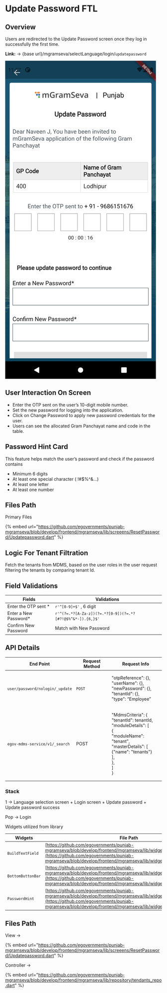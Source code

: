 # Update Password FTL

## **Overview**

Users are redirected to the Update Password screen once they log in successfully the first time.

**Link:** → {base url}/mgramseva/selectLanguage/login/`updatepassword`

![](<../../../../.gitbook/assets/image (143).png>)

## **User Interaction On Screen**

* Enter the OTP sent on the user’s 10-digit mobile number.
* Set the new password for logging into the application.
* Click on Change Password to apply new password credentials for the user.
* Users can see the allocated Gram Panchayat name and code in the table.

## **Password Hint Card**

This feature helps match the user’s password and check if the password contains

* Minimum 6 digits
* At least one special character ( !#$%^&...)
* At least one letter
* At least one number

## **Files Path**

Primary Files

{% embed url="https://github.com/egovernments/punjab-mgramseva/blob/develop/frontend/mgramseva/lib/screeens/ResetPassword/Updatepassword.dart" %}

## **Logic For Tenant Filtration**

Fetch the tenants from MDMS, based on the user roles in the user request filtering the tenants by comparing tenant Id.

## **Field Validations**

| Fields                 | Validations                                                |
| ---------------------- | ---------------------------------------------------------- |
| Enter the OTP sent \*  | `r'^[0-9]+$'` , 6 digit                                    |
| Enter a New Password\* | `r'^(?=.*?[A-Za-z])(?=.*?[0-9])(?=.*?[#?!@$%^&*-]).{6,}$'` |
| Confirm New Password   | Match with New Password                                    |

## API Details

| End Point                       | Request Method | Request Info                                                                                                                                                               |
| ------------------------------- | -------------- | -------------------------------------------------------------------------------------------------------------------------------------------------------------------------- |
| `user/password/nologin/_update` | `POST`         | <p>"otpReference": {},<br>"userName": {},<br>"newPassword": {},<br>"tenantId": {},<br>"type": “Employee”</p>                                                               |
| `egov-mdms-service/v1/_search`  | POST           | <p>"MdmsCriteria": {<br>"tenantId": tenantId,<br>"moduleDetails": [<br>{<br>"moduleName": "tenant",<br>"masterDetails": [<br>{"name": "tenants"}<br>],<br>},<br>]<br>}</p> |

### **Stack**

1 → Language selection screen + Login screen + Update password + Update password success

Pop → Login

Widgets utilized from library

| Widgets           | File Path                                                                                                                                                                                                                                | Description        |
| ----------------- | ---------------------------------------------------------------------------------------------------------------------------------------------------------------------------------------------------------------------------------------- | ------------------ |
| `BuildTextField`  | [https://github.com/egovernments/punjab-mgramseva/blob/develop/frontend/mgramseva/lib/widgets/TextFieldBuilder.dart](https://github.com/egovernments/punjab-mgramseva/blob/develop/frontend/mgramseva/lib/widgets/TextFieldBuilder.dart) | Text Field         |
| `BottomButtonBar` | [https://github.com/egovernments/punjab-mgramseva/blob/develop/frontend/mgramseva/lib/widgets/BottonButtonBar.dart](https://github.com/egovernments/punjab-mgramseva/blob/develop/frontend/mgramseva/lib/widgets/BottonButtonBar.dart)   | Button             |
| `PasswordHint`    | [https://github.com/egovernments/punjab-mgramseva/blob/develop/frontend/mgramseva/lib/widgets/PasswordHint.dart](https://github.com/egovernments/punjab-mgramseva/blob/develop/frontend/mgramseva/lib/widgets/PasswordHint.dart)         | Password Hint Card |

## **Files Path**

View →&#x20;

{% embed url="https://github.com/egovernments/punjab-mgramseva/blob/develop/frontend/mgramseva/lib/screeens/ResetPassword/Updatepassword.dart" %}

Controller →

{% embed url="https://github.com/egovernments/punjab-mgramseva/blob/develop/frontend/mgramseva/lib/repository/tendants_repo.dart" %}



